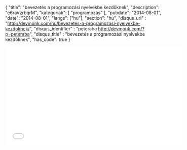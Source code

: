 {
    "title": "bevezetés a programozási nyelvekbe kezdőknek",
    "description": "e6raVzrbqrM",
    "kategoriak": [
        "programozás"
    ],
    "pubdate": "2014-08-01",
    "date": "2014-08-01",
    "langs": ["hu"],
    "section": "hu",
    "disqus_url" : "http://devmonk.com/hu/bevezetes-a-programozasi-nyelvekbe-kezdoknek/",
    "disqus_identifier" : "peteraba http://devmonk.com/?p=peteraba",
    "disqus_title" : "bevezetés a programozási nyelvekbe kezdőknek",
    "has_code": true
}
<iframe width="560" height="315" src="//www.youtube.com/embed/uWO3vif7hTw" frameborder="0" allowfullscreen></iframe>